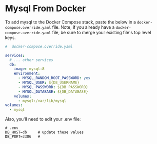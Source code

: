 # Mysql From Docker

To add mysql to the Docker Compose stack, paste the below in a `docker-compose.override.yaml` file.  Note, if you already have a `docker-compose.override.yaml` file, be sure to merge your existing file's top level keys.

```yaml
#  docker-compose.override.yaml

services:
  # ... other services
  db:
    image: mysql:8
    environment:
      - MYSQL_RANDOM_ROOT_PASSWORD: yes
      - MYSQL_USER: ${DB_USERNAME}
      - MYSQL_PASSWORD: ${DB_PASSWORD}
      - MYSQL_DATABASE: ${DB_DATABASE}
    volumes:
      - mysql:/var/lib/mysql
volumes:
  - mysql

```

Also, you'll need to edit your .env file:

``` env
# .env
DB_HOST=db     # update these values
DB_PORT=3306   #

```